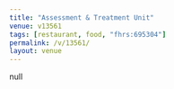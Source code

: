```yaml
---
title: "Assessment & Treatment Unit"
venue: v13561
tags: [restaurant, food, "fhrs:695304"]
permalink: /v/13561/
layout: venue
---
```

null